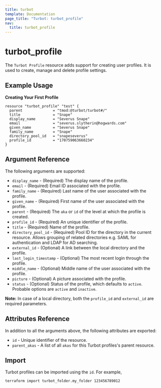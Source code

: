 ```yaml
---
title: turbot
template: Documentation
page_title: "Turbot: turbot_profile"
nav:
  title: turbot_profile
---
```


# turbot_profile

The `Turbot Profile` resource adds support for creating user profiles. It is used to create, manage and delete profile settings.

## Example Usage

**Creating Your First Profile**

```hcl
resource "turbot_profile" "test" {
  parent              = "tmod:@turbot/turbot#/"
  title               = "Snape"
  display_name        = "Severus Snape"
  email               = "severus.slytherin@hogwards.com"
  given_name          = "Severus Snape"
  family_name         = "Snape"
  directory_pool_id   = "snapeseverus"
  profile_id          = "170759063660234"
}
```

## Argument Reference

The following arguments are supported:

- `display_name` - (Required) The display name of the profile.
- `email` - (Required) Email ID associated with the profile.
- `family_name` - (Required) Last name of the user associated with the profile.
- `given_name` - (Required) First name of the user associated with the profile.
- `parent` - (Required) The `aka` or `id` of the level at which the profile is created.
- `profile_id` - (Required) An unique identifier of the profile.
- `title` - (Required) Name of the profile.
- `directory_pool_id` - (Required) Pool ID for the directory in the current resource. Allows grouping of related directories e.g. SAML for authentication and LDAP for AD searching.
- `external_id` - (Optional) A link between the local directory and the profile.
- `last_login_timestamp` - (Optional) The most recent login through the profile.
- `middle_name` - (Optional) Middle name of the user associated with the profile.
- `picture` - (Optional) A picture associated with the profile.
- `status` - (Optional) Status of the profile, which defaults to `active`. Probable options are `active` and `inactive`.

**Note:** In case of a local directory, both the `profile_id` and `external_id` are required parameters.

## Attributes Reference

In addition to all the arguments above, the following attributes are exported:

- `id` - Unique identifier of the resource.
- `parent_akas` - A list of all `akas` for this Turbot profiles's parent resource.

## Import

Turbot profiles can be imported using the `id`. For example,

```
terraform import turbot_folder.my_folder 123456789012
```